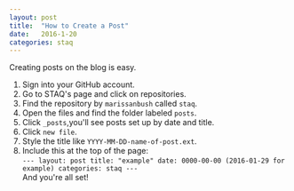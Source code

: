 ```yaml
---
layout: post
title:  "How to Create a Post"
date:   2016-1-20
categories: staq
---
```


Creating posts on the blog is easy.<br>
  1. Sign into your GitHub account. 
  2. Go to STAQ's page and click on repositories.
  3. Find the repository by `marissanbush` called `staq`.
  4. Open the files and find the folder labeled `posts`.
  5. Click `_posts`,you'll see posts set up by date and title.<br>
  6. Click `new file`.<br>
  7. Style the title like `YYYY-MM-DD-name-of-post.ext`. <br>
  8. Include this at the top of the page: <br>
  `---
  layout: post
  title: "example"
  date: 0000-00-00 (2016-01-29 for example)
  categories: staq
  ---` <br>
And you're all set!


